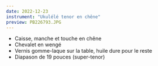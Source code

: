 ```yaml
---
date: 2022-12-23
instrument: "Ukulélé tenor en chêne"
preview: PB226793.JPG
---
```


- Caisse, manche et touche en chêne
- Chevalet en wengé
- Vernis gomme-laque sur la table, huile dure pour le reste
- Diapason de 19 pouces (super-tenor)
